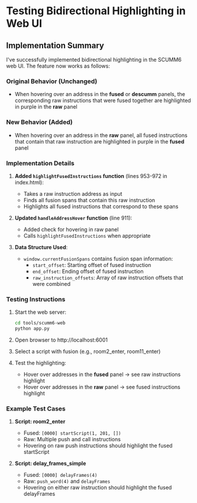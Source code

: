 # Testing Bidirectional Highlighting in Web UI

## Implementation Summary

I've successfully implemented bidirectional highlighting in the SCUMM6 web UI. The feature now works as follows:

### Original Behavior (Unchanged)
- When hovering over an address in the **fused** or **descumm** panels, the corresponding raw instructions that were fused together are highlighted in purple in the **raw** panel

### New Behavior (Added)
- When hovering over an address in the **raw** panel, all fused instructions that contain that raw instruction are highlighted in purple in the **fused** panel

### Implementation Details

1. **Added `highlightFusedInstructions` function** (lines 953-972 in index.html):
   - Takes a raw instruction address as input
   - Finds all fusion spans that contain this raw instruction
   - Highlights all fused instructions that correspond to these spans

2. **Updated `handleAddressHover` function** (line 911):
   - Added check for hovering in raw panel
   - Calls `highlightFusedInstructions` when appropriate

3. **Data Structure Used**:
   - `window.currentFusionSpans` contains fusion span information:
     - `start_offset`: Starting offset of fused instruction
     - `end_offset`: Ending offset of fused instruction
     - `raw_instruction_offsets`: Array of raw instruction offsets that were combined

### Testing Instructions

1. Start the web server:
   ```bash
   cd tools/scumm6-web
   python app.py
   ```

2. Open browser to http://localhost:6001

3. Select a script with fusion (e.g., room2_enter, room11_enter)

4. Test the highlighting:
   - Hover over addresses in the **fused** panel → see raw instructions highlight
   - Hover over addresses in the **raw** panel → see fused instructions highlight

### Example Test Cases

1. **Script: room2_enter**
   - Fused: `[0000] startScript(1, 201, [])`
   - Raw: Multiple push and call instructions
   - Hovering on raw push instructions should highlight the fused startScript

2. **Script: delay_frames_simple**
   - Fused: `[0000] delayFrames(4)`
   - Raw: `push_word(4)` and `delayFrames`
   - Hovering on either raw instruction should highlight the fused delayFrames